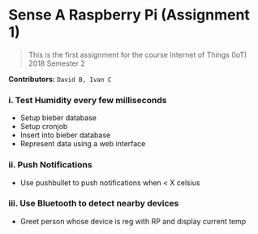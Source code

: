 # Sense A Raspberry Pi (Assignment 1)

> This is the first assignment for the course Internet of Things (IoT) 2018 Semester 2<br>

__Contributors:__ `David B, Ivan C`

### i. Test Humidity every few milliseconds
* Setup bieber database<br>
* Setup cronjob<br>
* Insert into bieber database<br>
* Represent data using a web interface

### ii. Push Notifications
* Use pushbullet to push notifications when < X celsius

### iii. Use Bluetooth to detect nearby devices
* Greet person whose device is reg with RP and display current temp

